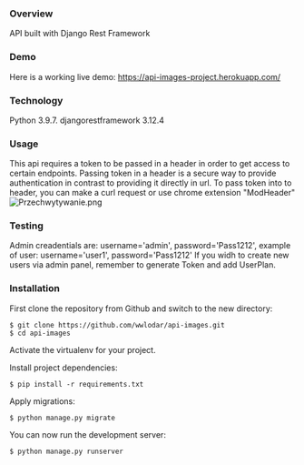 ### Overview
API built with Django Rest Framework

### Demo
Here is a working live demo: https://api-images-project.herokuapp.com/

### Technology
Python 3.9.7.
djangorestframework 3.12.4

### Usage
This api requires a token to be passed in a header in order to get access to certain endpoints.
Passing token in a header is a secure way to provide authentication in contrast to providing it directly in url.
To pass token into to header, you can make a curl request or use chrome extension "ModHeader"
![Przechwytywanie.png](img.png)

### Testing
Admin creadentials are: username='admin', password='Pass1212', example of user: username='user1', password='Pass1212'
If you widh to create new users via admin panel, remember to generate Token and add UserPlan. 


### Installation

First clone the repository from Github and switch to the new directory:
```
$ git clone https://github.com/wwlodar/api-images.git
$ cd api-images
```
Activate the virtualenv for your project.

Install project dependencies:
```
$ pip install -r requirements.txt
```
Apply migrations:
```
$ python manage.py migrate
```
You can now run the development server:
```
$ python manage.py runserver
```
